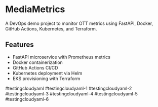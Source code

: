 # MediaMetrics

A DevOps demo project to monitor OTT metrics using FastAPI, Docker, GitHub Actions, Kubernetes, and Terraform.

## Features
- FastAPI microservice with Prometheus metrics
- Docker containerization
- GitHub Actions CI/CD
- Kubernetes deployment via Helm
- EKS provisioning with Terraform

#testingcloudyaml
#testingcloudyaml-1
#testingcloudyaml-2
#testingcloudyaml-3
#testingcloudyaml-4
#testingcloudyaml-5
#testingcloudyaml-6
